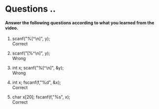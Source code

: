 # Questions ..

#### Answer the following questions according to what you learned from the video.

1. scanf("%[^\n]", y);  
   Correct

2. scanf("[%^\n]", y);  
   Wrong

3. int x; scanf("%[^\n]", &y);  
   Wrong

4. int x; fscanf(f,"%d", &x);  
   Correct

5. char x[20]; fscanf(f,"%s", x);  
   Correct

